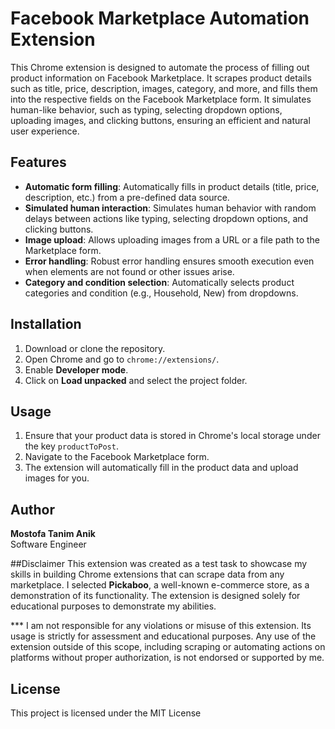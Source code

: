 # Facebook Marketplace Automation Extension

This Chrome extension is designed to automate the process of filling out product information on Facebook Marketplace. It scrapes product details such as title, price, description, images, category, and more, and fills them into the respective fields on the Facebook Marketplace form. It simulates human-like behavior, such as typing, selecting dropdown options, uploading images, and clicking buttons, ensuring an efficient and natural user experience.

## Features

- **Automatic form filling**: Automatically fills in product details (title, price, description, etc.) from a pre-defined data source.
- **Simulated human interaction**: Simulates human behavior with random delays between actions like typing, selecting dropdown options, and clicking buttons.
- **Image upload**: Allows uploading images from a URL or a file path to the Marketplace form.
- **Error handling**: Robust error handling ensures smooth execution even when elements are not found or other issues arise.
- **Category and condition selection**: Automatically selects product categories and condition (e.g., Household, New) from dropdowns.

## Installation

1. Download or clone the repository.
2. Open Chrome and go to `chrome://extensions/`.
3. Enable **Developer mode**.
4. Click on **Load unpacked** and select the project folder.

## Usage

1. Ensure that your product data is stored in Chrome's local storage under the key `productToPost`.
2. Navigate to the Facebook Marketplace form.
3. The extension will automatically fill in the product data and upload images for you.

## Author

**Mostofa Tanim Anik**  
Software Engineer

##Disclaimer
This extension was created as a test task to showcase my skills in building Chrome extensions that can scrape data from any marketplace. I selected **Pickaboo**, a well-known e-commerce store, as a demonstration of its functionality. The extension is designed solely for educational purposes to demonstrate my abilities.

*** I am not responsible for any violations or misuse of this extension. Its usage is strictly for assessment and educational purposes. Any use of the extension outside of this scope, including scraping or automating actions on platforms without proper authorization, is not endorsed or supported by me.

## License

This project is licensed under the MIT License
